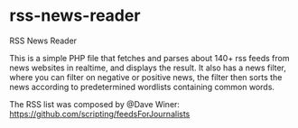 # rss-news-reader
RSS News Reader

This is a simple PHP file that fetches and parses about 140+ rss feeds from news websites in realtime, and displays the result. It also has a news filter, where you can filter on negative or positive news, the filter then sorts the news according to predetermined wordlists containing common words.

The RSS list was composed by @Dave Winer: https://github.com/scripting/feedsForJournalists
